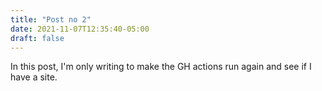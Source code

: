 ```yaml
---
title: "Post no 2"
date: 2021-11-07T12:35:40-05:00
draft: false
---
```


In this post, I'm only writing to make the GH actions run again and see if I have a site. 
